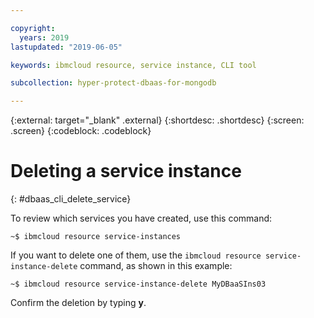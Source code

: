 ```yaml
---

copyright:
  years: 2019
lastupdated: "2019-06-05"

keywords: ibmcloud resource, service instance, CLI tool

subcollection: hyper-protect-dbaas-for-mongodb

---
```


{:external: target="_blank" .external}
{:shortdesc: .shortdesc}
{:screen: .screen}
{:codeblock: .codeblock}


# Deleting a service instance
{: #dbaas_cli_delete_service}

To review which services you have created, use this command:

<pre><code class="hljs">~$ ibmcloud resource service-instances
</code></pre>

If you want to delete one of them, use the `ibmcloud resource service-instance-delete` command, as shown in this example:

<pre><code class="hljs">~$ ibmcloud resource service-instance-delete MyDBaaSIns03
</code></pre>

Confirm the deletion by typing **y**.
